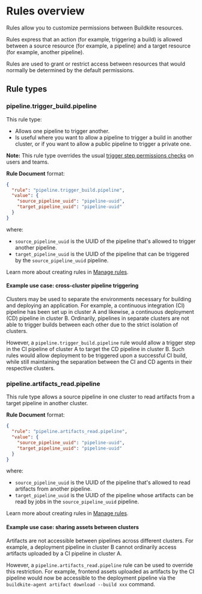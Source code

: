 # Rules overview

Rules allow you to customize permissions between Buildkite resources.

Rules express that an action (for example, triggering a build) is allowed between a source resource (for example, a pipeline) and a target resource (for example, another pipeline).

Rules are used to grant or restrict access between resources that would normally be determined by the default permissions.

## Rule types

### pipeline.trigger_build.pipeline

This rule type:

- Allows one pipeline to trigger another.
- Is useful where you want to allow a pipeline to trigger a build in another cluster, or if you want to allow a public pipeline to trigger a private one.

**Note:** This rule type overrides the usual [trigger step permissions checks](/docs/pipelines/trigger-step#permissions) on users and teams.

**Rule Document** format:

```json
{
  "rule": "pipeline.trigger_build.pipeline",
  "value": {
    "source_pipeline_uuid": "pipeline-uuid",
    "target_pipeline_uuid": "pipeline-uuid"
  }
}
```

where:

- `source_pipeline_uuid` is the UUID of the pipeline that's allowed to trigger another pipeline.
- `target_pipeline_uuid` is the UUID of the pipeline that can be triggered by the `source_pipeline_uuid` pipeline.

Learn more about creating rules in [Manage rules](/docs/pipelines/rules/manage).

#### Example use case: cross-cluster pipeline triggering

Clusters may be used to separate the environments necessary for building and deploying an application. For example, a continuous integration (CI) pipeline has been set up in cluster A and likewise, a continuous deployment (CD) pipeline in cluster B. Ordinarily, pipelines in separate clusters are not able to trigger builds between each other due to the strict isolation of clusters.

However, a `pipeline.trigger_build.pipeline` rule would allow a trigger step in the CI pipeline of cluster A to target the CD pipeline in cluster B. Such rules would allow deployment to be triggered upon a successful CI build, while still maintaining the separation between the CI and CD agents in their respective clusters.

### pipeline.artifacts_read.pipeline

This rule type allows a source pipeline in one cluster to read artifacts from a target pipeline in another cluster.

**Rule Document** format:

```json
{
  "rule": "pipeline.artifacts_read.pipeline",
  "value": {
    "source_pipeline_uuid": "pipeline-uuid",
    "target_pipeline_uuid": "pipeline-uuid"
  }
}
```

where:

- `source_pipeline_uuid` is the UUID of the pipeline that's allowed to read artifacts from another pipeline.
- `target_pipeline_uuid` is the UUID of the pipeline whose artifacts can be read by jobs in the `source_pipeline_uuid` pipeline.

Learn more about creating rules in [Manage rules](/docs/pipelines/rules/manage).

#### Example use case: sharing assets between clusters

Artifacts are not accessible between pipelines across different clusters. For example, a deployment pipeline in cluster B cannot ordinarily access artifacts uploaded by a CI pipeline in cluster A.

However, a `pipeline.artifacts_read.pipeline` rule can be used to override this restriction. For example, frontend assets uploaded as artifacts by the CI pipeline would now be accessible to the deployment pipeline via the `buildkite-agent artifact download --build xxx` command.
